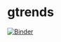 # gtrends
[![Binder](https://mybinder.org/badge_logo.svg)](https://mybinder.org/v2/gh/agg566/gtrends.git/HEAD?urlpath=voila%2Frender%2Fgtrends_parser.ipynb)
